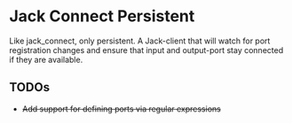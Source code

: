 # Jack Connect Persistent
Like jack_connect, only persistent.
A Jack-client that will watch for port registration changes and ensure that input and output-port stay connected if they are available.

## TODOs
- <del>Add support for defining ports via regular expressions</del>
